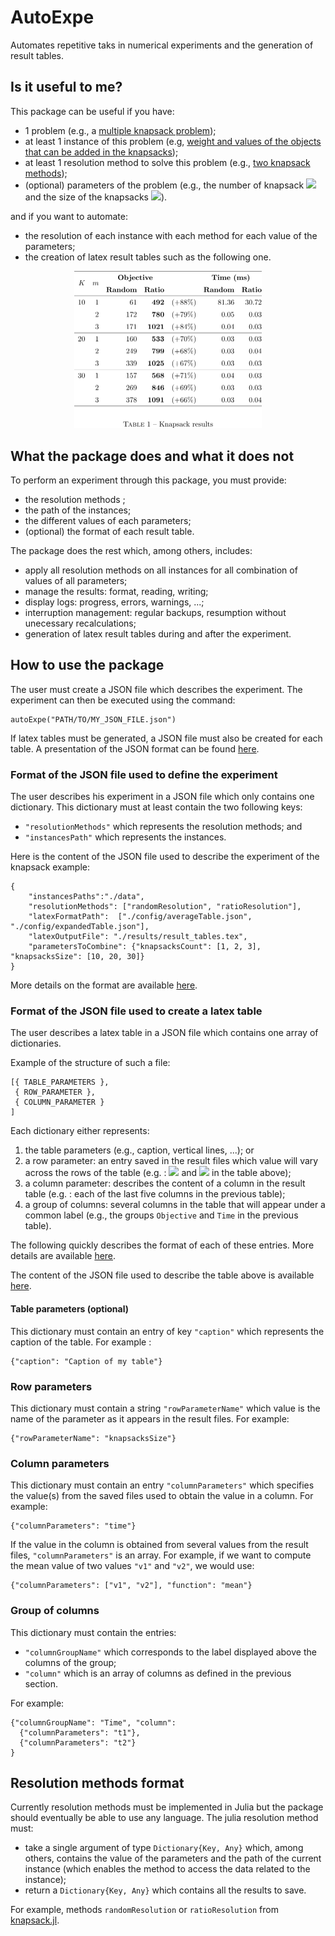 # AutoExpe
Automates repetitive taks in numerical experiments and the generation of result tables.

## Is it useful to me?
This package can be useful if you have:
* 1 problem (e.g., a [multiple knapsack problem](./docs/knapsack.md));
* at least 1 instance of this problem (e.g, [weight and values of the objects that can be added in the knapsacks](./src/examples/knapsack/data/knapsack1.json));
* at least 1 resolution method to solve this problem (e.g., [two knapsack methods](./docs/knapsack.md#heuristics));
* (optional) parameters of the problem (e.g., the number of knapsack <img src="https://render.githubusercontent.com/render/math?math=m"> and the size of the knapsacks <img src="https://render.githubusercontent.com/render/math?math=K">).

and if you want to automate:
* the resolution of each instance with each method for each value of the parameters;
* the creation of latex result tables such as the following one.

<p align="center">
    <img src="docs/images/knapsack.png" alt="Knapsack result table automatically generated by AutoExpe.jl" width="300"/>
</p>

## What the package does and what it does not

To perform an experiment through this package, you must provide:
* the resolution methods ;
* the path of the instances;
* the different values of each parameters;
* (optional) the format of each result table.

The package does the rest which, among others, includes:
* apply all resolution methods on all instances for all combination of values of all parameters;
* manage the results: format, reading, writing;
* display logs: progress, errors, warnings, ...;
* interruption management: regular backups, resumption without unecessary recalculations;
* generation of latex result tables during and after the experiment.

## How to use the package

The user must create a JSON file which describes the experiment. The experiment can then be executed using the command:

    autoExpe("PATH/TO/MY_JSON_FILE.json")

If latex tables must be generated, a JSON file must also be created for each table. A presentation of the JSON format can be found [here](https://en.wikipedia.org/wiki/JSON).

### Format of the JSON file used to define the experiment
The user describes his experiment in a JSON file which only contains one dictionary. This dictionary must at least contain the two following keys:
* `"resolutionMethods"` which represents the resolution methods; and
* `"instancesPath"` which represents the instances.

Here is the content of the JSON file used to describe the experiment of the knapsack example:

    {
        "instancesPaths":"./data",
        "resolutionMethods": ["randomResolution", "ratioResolution"],
        "latexFormatPath":  ["./config/averageTable.json", "./config/expandedTable.json"],
        "latexOutputFile": "./results/result_tables.tex",
        "parametersToCombine": {"knapsacksCount": [1, 2, 3], "knapsacksSize": [10, 20, 30]}
    }

More details on the format are available [here](./docs/experimentation_format.md).

### Format of the JSON file used to create a latex table
The user describes a latex table in a JSON file which contains one array of dictionaries. 

Example of the structure of such a file:

    [{ TABLE_PARAMETERS },
     { ROW_PARAMETER },
     { COLUMN_PARAMETER }
    ]

Each dictionary either represents:
1. the table parameters (e.g., caption, vertical lines, ...); or
2. a row parameter: an entry saved in the result files which value will vary across the rows of the table (e.g. : <img src="https://render.githubusercontent.com/render/math?math=m"> and <img src="https://render.githubusercontent.com/render/math?math=K"> in the table above); 
3. a column parameter: describes the content of a column in the result table (e.g. : each of the last five columns in the previous table);
4. a group of columns: several columns in the table that will appear under a common label (e.g., the groups `Objective` and `Time` in the previous table).

The following quickly describes the format of each of these entries. More details are available [here](./docs/latex_table_format.md).

The content of the JSON file used to describe the table above is available [here](./src/examples/knapsack/config/averagedTable.json).


#### Table parameters (optional)
This dictionary must contain an entry of key `"caption"` which represents the caption of the table. For example :

    {"caption": "Caption of my table"}


### Row parameters

This dictionary must contain a string `"rowParameterName"` which value is the name of the parameter as it appears in the result files.  For example:

    {"rowParameterName": "knapsacksSize"}

### Column parameters
This dictionary must contain an entry `"columnParameters"` which specifies the value(s) from the saved files used to obtain the value in a column. For example:

    {"columnParameters": "time"}

If the value in the column is obtained from several values from the result files, `"columnParameters"` is an array. For example, if we want to compute the mean value of two values `"v1"` and `"v2"`, we would use:

    {"columnParameters": ["v1", "v2"], "function": "mean"}
    
### Group of columns
This dictionary must contain the entries:
* `"columnGroupName"` which corresponds to the label displayed above the columns of the group;
* `"column"` which is an array of columns as defined in the previous section.

For example:

    {"columnGroupName": "Time", "column":
      {"columnParameters": "t1"},
      {"columnParameters": "t2"}
    }
    
## Resolution methods format
Currently resolution methods must be implemented in Julia but the package should eventually be able to use any language. The julia resolution method must:
* take a single argument of type `Dictionary{Key, Any}` which, among others, contains the value of the parameters and the path of the current instance (which enables the method to access the data related to the instance);
* return a `Dictionary{Key, Any}` which contains all the results to save.

For example, methods `randomResolution` or `ratioResolution` from [knapsack.jl](./src/examples/knapsack/knapsack.jl).